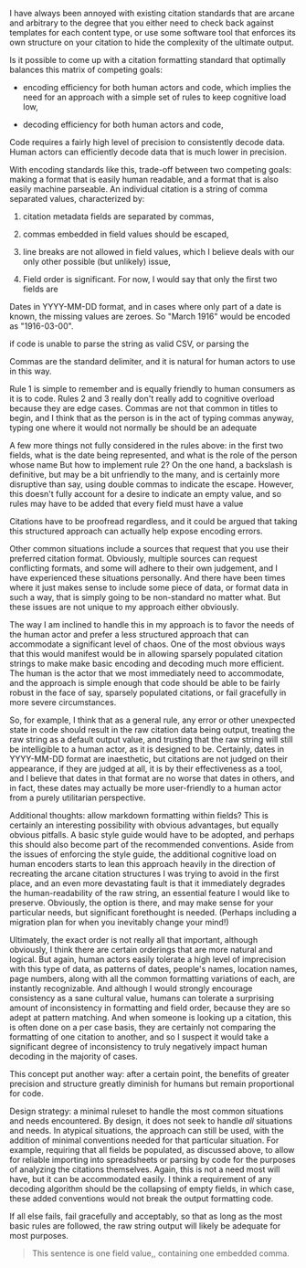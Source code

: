 I have always been annoyed with existing citation standards that are arcane and arbitrary to the degree that you either need to check back against templates for each content type, or use some software tool that enforces its own structure on your citation to hide the complexity of the ultimate output.  

Is it possible to come up with a citation formatting standard that optimally balances this matrix of competing goals:

  - encoding efficiency for both human actors and code, which implies the need for an approach with a simple set of rules to keep cognitive load low,

  - decoding efficiency for both human actors and code, 

Code requires a fairly high level of precision to consistently decode data. Human actors can efficiently decode data that is much lower in precision.

With encoding standards like this, trade-off between two competing goals: making a format that is easily human readable, and a format that is also easily machine parseable.
An individual citation is a string of comma separated values, characterized by:

  1. citation metadata fields are separated by commas,

  2. commas embedded in field values should be escaped,

  3. line breaks are not allowed in field values, which I believe deals with our only other possible (but unlikely) issue,

  4. Field order is significant. For now, I would say that only the first two fields are 

Dates in YYYY-MM-DD format, and in cases where only part of a date is known, the missing values are zeroes. So "March 1916" would be encoded as "1916-03-00".



  if code is unable to parse the string as valid CSV, or parsing the 

Commas are the standard delimiter, and it is natural for human actors to use in this way.

Rule 1 is simple to remember and is equally friendly to human consumers as it is to code. Rules 2 and 3 really don't really add to cognitive overload because they are edge cases. Commas are not that common in titles to begin, and I think that as the person is in the act of typing commas anyway, typing one where it would not normally be should be an adequate 

A few more things not fully considered in the rules above: in the first two fields, what is the date being represented, and what is the role of the person whose name
But how to implement rule 2? On the one hand, a backslash is definitive, but may be a bit unfriendly to the many, and is certainly more disruptive than say, using double commas to indicate the escape. However, this doesn't fully account for a desire to indicate an empty value, and so rules may have to be added that every field must have a value

Citations have to be proofread regardless, and it could be argued that taking this structured approach can actually help expose encoding errors. 

Other common situations include a sources that request that you use their preferred citation format. Obviously, multiple sources can request conflicting formats, and some will adhere to their own judgement, and I have experienced these situations personally. And there have been times where it just makes sense to include some piece of data, or format data in such a way, that is simply going to be non-standard no matter what. But these issues are not unique to my approach either obviously. 

The way I am inclined to handle this in my approach is to favor the needs of the human actor and prefer a less structured approach that can accommodate a significant level of chaos. One of the most obvious ways that this would manifest would be in allowing sparsely populated citation strings to make make basic encoding and decoding much more efficient. The human is the actor that we most immediately need to accommodate, and the approach is simple enough that code should be able to be fairly robust in the face of say, sparsely populated citations, or fail gracefully in more severe circumstances. 

So, for example, I think that as a general rule, any error or other unexpected state in code should result in the raw citation data being output, treating the raw string as a default output value, and trusting that the raw string will still be intelligible to a human actor, as it is designed to be. Certainly, dates in YYYY-MM-DD format are inaesthetic, but citations are not judged on their appearance, if they are judged at all, it is by their effectiveness as a tool, and I believe that dates in that format are no worse that dates in others, and in fact, these dates may actually be more user-friendly to a human actor from a purely utilitarian perspective.  

Additional thoughts: allow markdown formatting within fields? This is certainly an interesting possibility with obvious advantages, but equally obvious pitfalls. A basic style guide would have to be adopted, and perhaps this should also become part of the recommended conventions. Aside from the issues of enforcing the style guide, the additional cognitive load on human encoders starts to lean this approach heavily in the direction of recreating the arcane citation structures I was trying to avoid in the first place, and an even more devastating fault is that it immediately degrades the human-readability of the raw string, an essential feature I would like to preserve. Obviously, the option is there, and may make sense for your particular needs, but significant forethought is needed. (Perhaps including a migration plan for when you inevitably change your mind!) 

Ultimately, the exact order is not really all that important, although obviously, I think there are certain orderings that are more natural and logical. But again, human actors easily tolerate a high level of imprecision with this type of data, as patterns of dates, people's names, location names, page numbers, along with all the common formatting variations of each, are instantly recognizable. And although I would strongly encourage consistency as a sane cultural value, humans can tolerate a surprising amount of inconsistency in formatting and field order, because they are so adept at pattern matching. And when someone is looking up a citation, this is often done on a per case basis, they are certainly not comparing the formatting of one citation to another, and so I suspect it would take a significant degree of inconsistency to truly negatively impact human decoding in the majority of cases. 

This concept put another way: after a certain point, the benefits of greater precision and structure greatly diminish for humans but remain proportional for code. 

Design strategy: a minimal ruleset to handle the most common situations and needs encountered. By design, it does not seek to handle *all* situations and needs. In atypical situations, the approach can still be used, with the addition of minimal conventions needed for that particular situation. For example, requiring that all fields be populated, as discussed above, to allow for reliable importing into spreadsheets or parsing by code for the purposes of analyzing the citations themselves. Again, this is not a need most will have, but it can be accommodated easily. I think a requirement of any decoding algorithm should be the collapsing of empty fields, in which case, these added conventions would not break the output formatting code.

If all else fails, fail gracefully and acceptably, so that as long as the most basic rules are followed, the raw string output will likely be adequate for most purposes. 


> This sentence is one field value,, containing one embedded comma.



